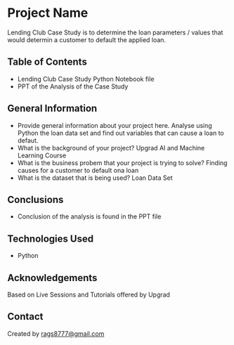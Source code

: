 # Project Name
Lending Club Case Study is to determine the loan parameters / values that would determin a customer to default the applied loan.


## Table of Contents
* Lending Club Case Study Python Notebook file
* PPT of the Analysis of the Case Study


<!-- You can include any other section that is pertinent to your problem -->

## General Information
- Provide general information about your project here.
  Analyse using Python the loan data set and find out variables that can cause a loan to defaut.
- What is the background of your project?
  Upgrad AI and Machine Learning Course
- What is the business probem that your project is trying to solve?
  Finding causes for a customer to default ona loan
- What is the dataset that is being used?
  Loan Data Set

<!-- You don't have to answer all the questions - just the ones relevant to your project. -->

## Conclusions
- Conclusion of the analysis is found in the PPT file


<!-- You don't have to answer all the questions - just the ones relevant to your project. -->


## Technologies Used
- Python

<!-- As the libraries versions keep on changing, it is recommended to mention the version of library used in this project -->

## Acknowledgements
Based on Live Sessions and Tutorials offered by Upgrad


## Contact
Created by rags8777@gmail.com


<!-- Optional -->
<!-- ## License -->
<!-- This project is open source and available under the [... License](). -->

<!-- You don't have to include all sections - just the one's relevant to your project -->

